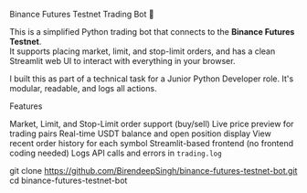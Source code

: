 Binance Futures Testnet Trading Bot 🤖

This is a simplified Python trading bot that connects to the **Binance Futures Testnet**.  
It supports placing market, limit, and stop-limit orders, and has a clean Streamlit web UI to interact with everything in your browser.

I built this as part of a technical task for a Junior Python Developer role. It's modular, readable, and logs all actions.

Features

Market, Limit, and Stop-Limit order support (buy/sell)
Live price preview for trading pairs
Real-time USDT balance and open position display
View recent order history for each symbol
Streamlit-based frontend (no frontend coding needed)
Logs API calls and errors in `trading.log`


git clone https://github.com/BirendeepSingh/binance-futures-testnet-bot.git
cd binance-futures-testnet-bot
